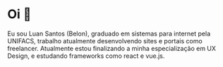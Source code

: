 # Oi 👋

Eu sou Luan Santos (Belon), graduado em sistemas para internet pela UNIFACS, trabalho atualmente desenvolvendo sites e portais como freelancer.
Atualmente estou finalizando a minha especialização em UX Design, e estudando frameworks como react e vue.js.

<!--
**luanbelon/luanbelon** is a ✨ _special_ ✨ repository because its `README.md` (this file) appears on your GitHub profile.

Here are some ideas to get you started:

- 🔭 Estou trabalhando atualmente na Fitarias
- 🌱 Estou aprendendo atualmente JS, REACT, SQL E UX
- 👯 I’m looking to collaborate on ...
- 🤔 I’m looking for help with ...
- 💬 Ask me about ...
- 📫 How to reach me: ...
- 😄 Pronouns: ...
- ⚡ Fun fact: ...
-->
